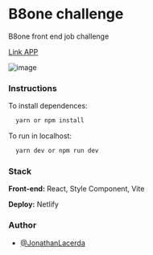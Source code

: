 
# B8one challenge

B8one front end job challenge

[Link APP]([https://celebrated-bunny-b63c4d.netlify.app/](https://b8one-teste.netlify.app/))

![image](https://user-images.githubusercontent.com/2346867/184325825-047f5424-a01e-4f35-9433-20f93b1a00c8.png)


### Instructions

To install dependences: 
```bash
  yarn or npm install
```

To run in localhost:
```bash
  yarn dev or npm run dev
```


### Stack

**Front-end:** React, Style Component, Vite

**Deploy:** Netlify


### Author

- [@JonathanLacerda](https://www.github.com/JonathanLacerda)



